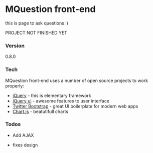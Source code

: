# MQuestion front-end

this is page to ask questions :)

PROJECT NOT FINISHED YET

### Version
0.8.0

### Tech

MQuestion front-end uses a number of open source projects to work properly:

* [jQuery] - this is elementary framework
* [jQuery ui] - awesome features to user interface
* [Twitter Bootstrap] - great UI boilerplate for modern web apps
* [Chart.js] - beatutifull charts

### Todos

 - Add AJAX
 - fixes design

    [Twitter Bootstrap]: <http://twitter.github.com/bootstrap/>	
    [jQuery]: <http://jquery.com>	
    [jQuery ui]: <http://jqueryui.com>	
    [Chart.js]: <http://www.chartjs.org>